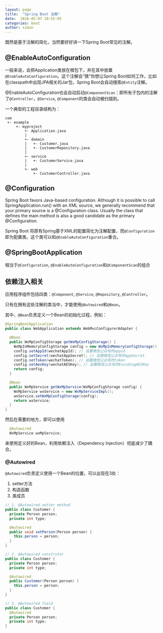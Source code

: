 ```yaml
---
layout: page
title:  "Spring Boot 注解"
date:  2016-05-07 10:55:05
categories: boot
author: simon
---
```


既然是基于注解的简化，当然要好好讲一下Spring Boot常见的注解。

## @EnableAutoConfiguration

一般来说，会把Application类放在根包下，并在其中放置`@EnableAutoConfiguration`。这个注解会“猜”你想让Spring Boot如何工作，比如在classpath中出现JPA相关的Jar包，Spring Boot会自动搜索`@Entity`注解。

@EnableAutoConfiguration也会自动启动`@ComponentScan`：即所有子包内的注解了`@Controller`，`@Service`, `@Component`的类会自动被扫描到。

一个典型的工程目录结构为：

    com
     +- example
         +- myproject
             +- Application.java
             |
             +- domain
             |   +- Customer.java
             |   +- CustomerRepository.java
             |
             +- service
             |   +- CustomerService.java
             |
             +- web
                 +- CustomerController.java


## @Configuration

Spring Boot favors Java-based configuration. Although it is possible to call SpringApplication.run() with an XML source, we generally recommend that your primary source is a @Configuration class. Usually the class that defines the main method is also a good candidate as the primary @Configuration.

Spring Boot 将原有Spring基于XML的配置简化为注解配置，而`@Configuration`即为配置类。这个类可以和`@EnableAutoConfiguration`重合。

## @SpringBootApplication

相当于`@Configuration`, `@EnableAutoConfiguration`和`@ComponentScan`的组合

## 依赖注入相关

应用程序组件包括四类：`@Component`, `@Service`, `@Repository`, `@Controller`。

只有在拥有这些注解的类当中，才能使用`@Autowired`和`@Bean`。

其中，`@Bean`负责定义一个Bean的初始化过程，例如：

```java
@SpringBootApplication
public class WebApplication extends WebMvcConfigurerAdapter {

  @Bean
  public WxMpConfigStorage getWxMpConfigStorage() {
    WxMpInMemoryConfigStorage config = new WxMpInMemoryConfigStorage();
    config.setAppId(wechatAppId); // 设置微信公众号的appid
    config.setSecret(wechatAppSecret); // 设置微信公众号的appSecret
    config.setToken(wechatToken); // 设置微信公众号的token
    config.setAesKey(wechatAESKey); // 设置微信公众号的EncodingAESKey
    return config;
  }

  @Bean
  public WxMpService getWxMpService(WxMpConfigStorage config) {
    WxMpService wxService = new WxMpServiceImpl();
    wxService.setWxMpConfigStorage(config);
    return wxService;
  }
}

```

然后在需要的地方，即可以使用

```java
  @Autowired
  WxMpService wxMpService;
```

来使用定义好的Bean，利用依赖注入（Dependency Injection）彻底减少了耦合。

### @Autowired

`@Autowired`负责定义使用一个Bean的位置，可以出现在3处：

1. setter方法
2. 构造函数
3. 类成员

```java
// 1. @Autowired setter method
public class Customer {
  private Person person;
  private int type;

  @Autowired
  public void setPerson(Person person) {
    this.person = person;
  }
}
```

```java
// 2. @Autowired construtor
public class Customer {
  private Person person;
  private int type;

  @Autowired
  public Customer(Person person) {
    this.person = person;
  }
}
```

```java
// 3. @Autowired field
public class Customer {
  @Autowired
  private Person person;
  private int type;
}
```
